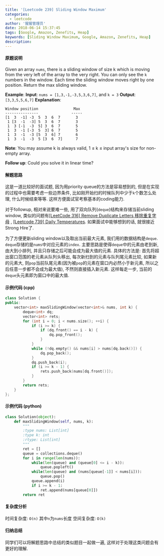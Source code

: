 ```yaml
---
title: '[Leetcode 239] Sliding Window Maximum'
categories:
  - leetcode
author: '猩猩管理员'
date: 2018-06-14 15:37:45
tags: [Google, Amazon, Zenefits, Heap]
keywords: [Sliding Window Maximum, Google, Amazon, Zenefits, Heap]
description:
---
```

#### 原题说明
Given an array `nums`, there is a sliding window of size k which is moving from the very left of the array to the very right. You can only see the `k` numbers in the window. Each time the sliding window moves right by one position. Return the max sliding window.

**Example**:
**Input**: `nums = [1,3,-1,-3,5,3,6,7]`, and `k = 3`
**Output**: `[3,3,5,5,6,7]`
**Explanation**: 
```
Window position                Max
---------------               -----
[1  3  -1] -3  5  3  6  7       3
 1 [3  -1  -3] 5  3  6  7       3
 1  3 [-1  -3  5] 3  6  7       5
 1  3  -1 [-3  5  3] 6  7       5
 1  3  -1  -3 [5  3  6] 7       6
 1  3  -1  -3  5 [3  6  7]      7
```
**Note**: 
You may assume k is always valid, 1 ≤ k ≤ input array's size for non-empty array.

**Follow up**:
Could you solve it in linear time?

#### 解题思路
这是一道比较好的面试题, 因为用priority queue的方法是容易想到的, 但是在实现的过程中也需要考虑一些边界条件, 比如刚开始扫的时候队列中少于`k`个数怎么处理, 什么时候结束等等. 这样方便面试官考察基本的coding能力.

对于followup, 相对来说要难一些, 用了双向队列(`deque`)结构来存储当前sliding window, 类似的问题有[[LeetCode 316] Remove Duplicate Letters 移除重复字母](/Leetcode-316-Remove-Duplicate-Letters)
, [[Leetcode 739] Daily Temperatures](/Leetcode-739-Daily-Temperatures). 如果面试中能够想到的话, 就很接近Strong Hire了.

为了方便更新sliding window以及取出当前最大元素, 我们用的数据结构是`deque`. `deque`存储的是`nums`中对应元素的`index`. 主要思路是使得`deque`中的元素由老到新, 由大到小排列, 并且只存储之后可能会成为最大值的元素. 具体的方法是: 首先将超出窗口范围的老元素从队列头移出, 每次新扫到的元素与队列尾元素比较, 如果新的元素大, 则`pop`当前队尾元素(因为被`pop`的元素在窗口内必然小于新元素, 所以之后任意一步都不会成为最大值), 不然则直接插入新元素. 这样每走一步, 当前的`deque`头元素即为窗口中的最大值.

#### 示例代码 (cpp)
```cpp
class Solution {
public:
    vector<int> maxSlidingWindow(vector<int>& nums, int k) {
        deque<int> dq;
        vector<int> rets;
        for (int i = 0; i < nums.size(); ++i) {
            if (i >= k) {
                if (dq.front() == i - k) {
                    dq.pop_front();
                }
            }
            while (!dq.empty() && nums[i] > nums[dq.back()]) {
                dq.pop_back();
            }
            dq.push_back(i);
            if (i >= k - 1) {
                rets.push_back(nums[dq.front()]);
            }
        }
        return rets;
    }
};
```

#### 示例代码 (python)
```python
class Solution(object):         
    def maxSlidingWindow(self, nums, k):
        """
        :type nums: List[int]
        :type k: int
        :rtype: List[int]
        """
        ret = []
        queue = collections.deque()
        for i in range(len(nums)):
            while(len(queue) and (queue[0] <= i - k)):
                queue.popleft()
            while(len(queue) and (nums[queue[-1]] < nums[i])):
                queue.pop()
            queue.append(i)
            if i >= k - 1:
                ret.append(nums[queue[0]])
        return ret
```

#### 复杂度分析
时间复杂度: `O(n)` 其中`n`为`nums`长度
空间复杂度: `O(k)`

#### 归纳总结
同学们可以将解题思路中总结的类似题目一起做一遍, 这样对于处理这类问题会有更好的理解.
